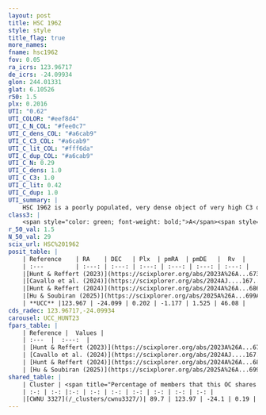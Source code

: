 ```yaml
---
layout: post
title: HSC 1962
style: style
title_flag: true
more_names: 
fname: hsc1962
fov: 0.05
ra_icrs: 123.96717
de_icrs: -24.09934
glon: 244.01331
glat: 6.10526
r50: 1.5
plx: 0.2016
UTI: "0.62"
UTI_COLOR: "#eef8d4"
UTI_C_N_COL: "#fee0c7"
UTI_C_dens_COL: "#a6cab9"
UTI_C_C3_COL: "#a6cab9"
UTI_C_lit_COL: "#fff6da"
UTI_C_dup_COL: "#a6cab9"
UTI_C_N: 0.29
UTI_C_dens: 1.0
UTI_C_C3: 1.0
UTI_C_lit: 0.42
UTI_C_dup: 1.0
UTI_summary: |
    HSC 1962 is a poorly populated, very dense object of very high C3 quality. It was recently reported in the literature. This object shares a large percentage of members with a later reported entry.
class3: |
    <span style="color: green; font-weight: bold;">A</span><span style="color: green; font-weight: bold;">A</span>
r_50_val: 1.5
N_50_val: 29
scix_url: HSC%201962
posit_table: |
    | Reference    | RA    | DEC   | Plx  | pmRA  | pmDE   |  Rv  |
    | :---         | :---: | :---: | :---: | :---: | :---: | :---: |
    |[Hunt & Reffert (2023)](https://scixplorer.org/abs/2023A%26A...673A.114H) | 123.968 | -24.105 | 0.185 | -1.186 | 1.543 | 46.078 |
    |[Cavallo et al. (2024)](https://scixplorer.org/abs/2024AJ....167...12C) | 123.989 | -24.079 | 0.186 | -- | -- | -- |
    |[Hunt & Reffert (2024)](https://scixplorer.org/abs/2024A%26A...686A..42H) | 123.968 | -24.105 | 0.185 | -1.186 | 1.543 | 46.078 |
    |[Hu & Soubiran (2025)](https://scixplorer.org/abs/2025A%26A...699A.246H) | 123.989 | -24.079 | -- | -- | -- | -- |
    | **UCC** |123.967 | -24.099 | 0.202 | -1.177 | 1.525 | 46.08 | 
cds_radec: 123.96717,-24.09934
carousel: UCC_HUNT23
fpars_table: |
    | Reference |  Values |
    | :---  |  :---:  |
    | [Hunt & Reffert (2023)](https://scixplorer.org/abs/2023A%26A...673A.114H) | `AV50=0.17, diffAV50=0.839, MOD50=13.422, logAge50=9.178` |
    | [Cavallo et al. (2024)](https://scixplorer.org/abs/2024AJ....167...12C) | `AV50=0.94, dMod50=12.13, logAge50=9.26, [Fe/H]50=-0.98` |
    | [Hunt & Reffert (2024)](https://scixplorer.org/abs/2024A%26A...686A..42H) | `MassJ=182.811` |
    | [Hu & Soubiran (2025)](https://scixplorer.org/abs/2025A%26A...699A.246H) | `MA22=-0.23, MA23f=-0.46, MZ23=-0.36, MK24=-0.36, MF24=-0.29` |
shared_table: |
    | Cluster | <span title="Percentage of members that this OC shares with the ones listed">%</span>   | RA   | DEC   | Plx   | pmRA  | pmDE  | Rv | UTI |
    | :-: | :-: |:-: | :-: | :-: | :-: | :-: | :-: | :-: |
    |[CWNU 3327](/_clusters/cwnu3327/)| 89.7 | 123.97 | -24.1 | 0.19 | -1.17 | 1.53 | 46.51 |0.06 |
---
```

